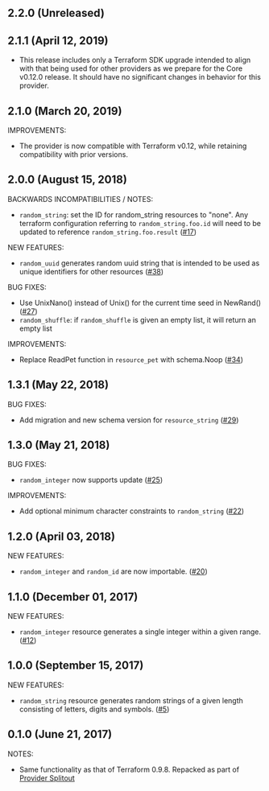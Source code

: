 ## 2.2.0 (Unreleased)
## 2.1.1 (April 12, 2019)

* This release includes only a Terraform SDK upgrade intended to align with that being used for other providers as we prepare for the Core v0.12.0 release. It should have no significant changes in behavior for this provider.

## 2.1.0 (March 20, 2019)

IMPROVEMENTS:

* The provider is now compatible with Terraform v0.12, while retaining compatibility with prior versions.

## 2.0.0 (August 15, 2018)

BACKWARDS INCOMPATIBILITIES / NOTES:
* `random_string`: set the ID for random_string resources to "none". Any terraform configuration referring to `random_string.foo.id` will need to be updated to reference `random_string.foo.result` ([#17](https://github.com/terraform-providers/terraform-provider-random/issues/17))

NEW FEATURES:

* `random_uuid` generates random uuid string that is intended to be used as unique identifiers for other resources ([#38](https://github.com/terraform-providers/terraform-provider-random/issues/38))

BUG FIXES: 
* Use UnixNano() instead of Unix() for the current time seed in NewRand() ([#27](https://github.com/terraform-providers/terraform-provider-random/issues/27))
* `random_shuffle`: if `random_shuffle` is given an empty list, it will return an empty list

IMPROVEMENTS:

* Replace ReadPet function in `resource_pet` with schema.Noop ([#34](https://github.com/terraform-providers/terraform-provider-random/issues/34))

## 1.3.1 (May 22, 2018)

BUG FIXES:

* Add migration and new schema version for `resource_string` ([#29](https://github.com/terraform-providers/terraform-provider-random/issues/29))

## 1.3.0 (May 21, 2018)

BUG FIXES:

* `random_integer` now supports update ([#25](https://github.com/terraform-providers/terraform-provider-random/issues/25))

IMPROVEMENTS:

* Add optional minimum character constraints to `random_string` ([#22](https://github.com/terraform-providers/terraform-provider-random/issues/22))

## 1.2.0 (April 03, 2018)

NEW FEATURES:

* `random_integer` and `random_id` are now importable. ([#20](https://github.com/terraform-providers/terraform-provider-random/issues/20))

## 1.1.0 (December 01, 2017)

NEW FEATURES:

* `random_integer` resource generates a single integer within a given range. ([#12](https://github.com/terraform-providers/terraform-provider-random/issues/12))

## 1.0.0 (September 15, 2017)

NEW FEATURES:

* `random_string` resource generates random strings of a given length consisting of letters, digits and symbols. ([#5](https://github.com/terraform-providers/terraform-provider-random/issues/5))

## 0.1.0 (June 21, 2017)

NOTES:

* Same functionality as that of Terraform 0.9.8. Repacked as part of [Provider Splitout](https://www.hashicorp.com/blog/upcoming-provider-changes-in-terraform-0-10/)
